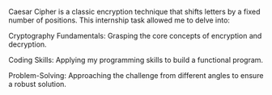 Caesar Cipher is a classic encryption technique that shifts letters by a fixed number of positions. This internship task allowed me to delve into:

Cryptography Fundamentals: Grasping the core concepts of encryption and decryption.

Coding Skills: Applying my programming skills to build a functional program.

Problem-Solving: Approaching the challenge from different angles to ensure a robust solution.
